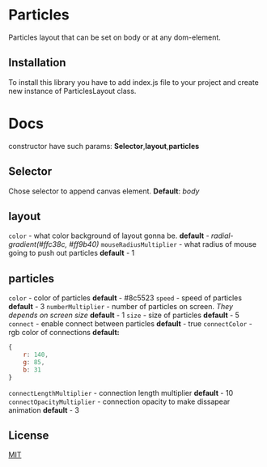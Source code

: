 # Particles
Particles layout that can be set on body or at any dom-element.

## Installation
To install this library you have to add index.js file to your project and create new instance of ParticlesLayout class.

# Docs
constructor have such params: **Selector**,**layout**,**particles** 
## Selector
Chose selector to append canvas element.
**Default**: *body*
## layout
`color` - what color background of layout gonna be.
**default** - *radial-gradient(#ffc38c, #ff9b40)*
`mouseRadiusMultiplier` - what radius of mouse going to push out particles
**default** - 1
## particles
`color` - color of particles
**default** - #8c5523
`speed` - speed of particles
**default** - 3
`numberMultiplier` - number of particles on screen. *They depends on screen size*
**default** - 1
`size` - size of particles
**default** - 5
`connect` - enable connect between particles
**default** - true
`connectColor` - rgb color of connections
**default:**
```javascript
{
    r: 140,
    g: 85,
    b: 31
}
```
`connectLengthMultiplier` - connection length multiplier
**default** - 10
`connectOpacityMultiplier` - connection opacity to make dissapear animation
**default** - 3

## License
[MIT](https://choosealicense.com/licenses/mit/)
